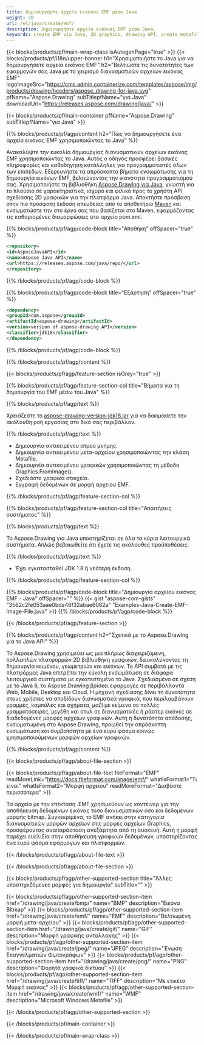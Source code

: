 ```yaml
---
title: Δημιουργήστε αρχείο εικόνας EMF μέσω Java
weight: 20
url: /el/java/create/emf/
description: Δημιουργήστε αρχείο εικόνας EMF μέσω Java.
keywords: create EMF via Java, 2D graphics, drawing API, create metafile in Java, Drawing για Java, save EMF image file, cross-platform 2D graphic library, Metafile class, vector graphics drawing, draw line, EMF image file, Graphics file formats
---
```


{{< blocks/products/pf/main-wrap-class isAutogenPage="true" >}}
{{< blocks/products/pf/i18n/upper-banner h1="Χρησιμοποιήστε το Java για να δημιουργήσετε αρχεία εικόνας EMF" h2="Βελτιώστε τις δυνατότητες των εφαρμογών σας Java με το χειρισμό διανυσματικών αρχείων εικόνας EMF" logoImageSrc="https://cms.admin.containerize.com/templates/aspose/img/products/drawing/headers/aspose_drawing-for-java.svg" pfName="Aspose.Drawing" subTitlepfName="για Java" downloadUrl="https://releases.aspose.com/drawing/java/" >}}

{{< blocks/products/pf/main-container pfName="Aspose.Drawing" subTitlepfName="για Java" >}}


{{% blocks/products/pf/agp/content h2="Πώς να δημιουργήσετε ένα αρχείο εικόνας EMF χρησιμοποιώντας το Java" %}}

Ανακαλύψτε την ευκολία δημιουργίας διανυσματικών αρχείων εικόνας EMF χρησιμοποιώντας το Java. Αυτός ο οδηγός προσφέρει βασικές πληροφορίες και καθοδήγηση κατάλληλες για προγραμματιστές όλων των επιπέδων. Εξερευνήστε τα απρόσκοπτα βήματα ενσωμάτωσης για τη δημιουργία εικόνων EMF, βελτιώνοντας την ικανότητα προγραμματισμού σας. Χρησιμοποιήστε τη βιβλιοθήκη [Aspose.Drawing για Java](https://products.aspose.com/drawing/java), γνωστή για το πλούσιο σε χαρακτηριστικά, ισχυρό και φιλικό προς το χρήστη API σχεδίασης 2D γραφικών για την πλατφόρμα Java. Αποκτήστε πρόσβαση στην πιο πρόσφατη έκδοση απευθείας από το αποθετήριο [Maven](https://releases.aspose.com/java/repo/com/aspose/aspose-drawing/) και ενσωματώστε την στο έργο σας που βασίζεται στο Maven, εφαρμόζοντας τις καθορισμένες διαμορφώσεις στο αρχείο pom.xml.

{{% blocks/products/pf/agp/code-block title="Αποθήκη" offSpacer="true" %}}

```xml
<repository>
<id>AsposeJavaAPI</id>
<name>Aspose Java API</name>
<url>https://releases.aspose.com/java/repo/</url>
</repository>
```

{{% /blocks/products/pf/agp/code-block %}}

{{% blocks/products/pf/agp/code-block title="Εξάρτηση" offSpacer="true" %}}

```xml
<dependency>
<groupId>com.aspose</groupId>
<artifactId>aspose-drawing</artifactId>
<version>version of aspose-drawing API</version>
<classifier>jdk18</classifier>
</dependency>
```

{{% /blocks/products/pf/agp/code-block %}}

{{% /blocks/products/pf/agp/content %}}


{{< blocks/products/pf/agp/feature-section isGrey="true" >}}

{{% blocks/products/pf/agp/feature-section-col title="Βήματα για τη δημιουργία του EMF μέσω του Java" %}}

{{% blocks/products/pf/agp/text %}}

Χρειάζεστε το [aspose-drawing-version-jdk18.jar](https://releases.aspose.com/drawing/java/) για να δοκιμάσετε την ακόλουθη ροή εργασίας στο δικό σας περιβάλλον.

{{% /blocks/products/pf/agp/text %}}

+ Δημιουργία αντικειμένου ατμού μνήμης.
+ Δημιουργία αντικειμένου μετα-αρχείου χρησιμοποιώντας την κλάση Metafile.
+ Δημιουργία αντικειμένου γραφικών χρησιμοποιώντας τη μέθοδο Graphics.FromImage().
+ Σχεδιάστε γραφικά στοιχεία.
+ Εγγραφή δεδομένων σε μορφή αρχείου EMF.

{{% /blocks/products/pf/agp/feature-section-col %}}

{{% blocks/products/pf/agp/feature-section-col title="Απαιτήσεις συστήματος" %}}

{{% blocks/products/pf/agp/text %}}

Το Aspose.Drawing για Java υποστηρίζεται σε όλα τα κύρια λειτουργικά συστήματα. Απλώς βεβαιωθείτε ότι έχετε τις ακόλουθες προϋποθέσεις.

{{% /blocks/products/pf/agp/text %}}

- Έχει εγκατασταθεί JDK 1.8 ή νεότερη έκδοση.

{{% /blocks/products/pf/agp/feature-section-col %}}

{{% blocks/products/pf/agp/code-block title="Δημιουργία αρχείου εικόνας EMF - Java" offSpacer="" %}}
{{< gist "aspose-com-gists" "3562c2fe053aae0bda46f32abae6062a" "Examples-Java-Create-EMF-Image-File.java" >}}
{{% /blocks/products/pf/agp/code-block %}}

{{< /blocks/products/pf/agp/feature-section >}}


<!-- aboutfile Starts -->

{{% blocks/products/pf/agp/content h2="Σχετικά με το Aspose.Drawing για το Java API" %}}

Το Aspose.Drawing χρησιμεύει ως μια πλήρως διαχειριζόμενη, πολλαπλών πλατφορμών 2D βιβλιοθήκη γραφικών, διευκολύνοντας τη δημιουργία κειμένου, γεωμετριών και εικόνων. Το API συμβατό με τις πλατφόρμες Java επιτρέπει την εύκολη ενσωμάτωση σε διάφορα λειτουργικά συστήματα με εγκατεστημένο το Java. Σχεδιασμένο σε σχέση με το Java 8, το Aspose.Drawing βρίσκει εφαρμογές σε περιβάλλοντα Web, Mobile, Desktop και Cloud. Η μηχανή σχεδίασης δίνει τη δυνατότητα στους χρήστες να αποδίδουν διανυσματικά γραφικά, που περιλαμβάνουν γραμμές, καμπύλες και σχήματα, μαζί με κείμενο σε πολλές γραμματοσειρές, μεγέθη και στυλ σε διανυσματικές ή ράστερ εικόνες σε διαδεδομένες μορφές αρχείων γραφικών. Αυτή η δυνατότητα απόδοσης, ενσωματωμένη στο Aspose.Drawing, προωθεί την απρόσκοπτη ενσωμάτωση και συμβατότητα με ένα ευρύ φάσμα κοινώς χρησιμοποιούμενων μορφών αρχείων γραφικών.

{{% /blocks/products/pf/agp/content %}}


{{< blocks/products/pf/agp/about-file-section >}}

{{< blocks/products/pf/agp/about-file-text fileFormat="EMF" readMoreLink="https://docs.fileformat.com/image/emf/" whatIsFormat1="Τι είναι" whatIsFormat2="Μορφή αρχείου" readMoreFormat="Διαβάστε περισσότερα" >}}

Τα αρχεία με την επέκταση .EMF χρησιμεύουν ως κοντέινερ για την αποθήκευση δεδομένων εικόνας τόσο διανυσματικών όσο και δεδομένων μορφής bitmap. Συγκεκριμένα, το EMF ανήκει στην κατηγορία διανυσματικών μορφών αρχείων στις μορφές αρχείων Graphics, προσφέροντας αναπαράσταση ανεξάρτητα από τη συσκευή. Αυτή η μορφή παρέχει ευελιξία στην αποθήκευση γραφικών δεδομένων, υποστηρίζοντας ένα ευρύ φάσμα εφαρμογών και πλατφορμών.

{{< /blocks/products/pf/agp/about-file-text >}}

{{< /blocks/products/pf/agp/about-file-section >}}

<!-- aboutfile Ends -->


{{< blocks/products/pf/agp/other-supported-section title="Άλλες υποστηριζόμενες μορφές για δημιουργία" subTitle="" >}}

{{< blocks/products/pf/agp/other-supported-section-item href="/drawing/java/create/bmp/" name="BMP" description="Εικόνα Bitmap" >}}
{{< blocks/products/pf/agp/other-supported-section-item href="/drawing/java/create/emf/" name="EMF" description="Βελτιωμένη μορφή μετα-αρχείου" >}}
{{< blocks/products/pf/agp/other-supported-section-item href="/drawing/java/create/gif/" name="GIF" description="Μορφή γραφικής ανταλλαγής" >}}
{{< blocks/products/pf/agp/other-supported-section-item href="/drawing/java/create/jpeg/" name="JPEG" description="Ένωση Επαγγελματιών Φωτογράφων" >}}
{{< blocks/products/pf/agp/other-supported-section-item href="/drawing/java/create/png/" name="PNG" description="Φορητά γραφικά δικτύου" >}}
{{< blocks/products/pf/agp/other-supported-section-item href="/drawing/java/create/tiff/" name="TIFF" description="Με ετικέτα Μορφή εικόνας" >}}
{{< blocks/products/pf/agp/other-supported-section-item href="/drawing/java/create/wmf/" name="WMF" description="Microsoft Windows Metafile" >}}


{{< /blocks/products/pf/agp/other-supported-section >}}

{{< /blocks/products/pf/main-container >}}

{{< /blocks/products/pf/main-wrap-class >}}
